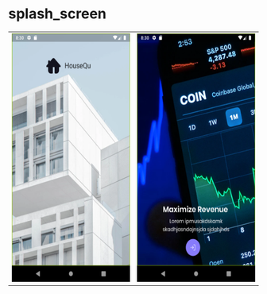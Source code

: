 # splash_screen

<table>
  <tr> 
    <th> <img src="splash.png" height=500/> </th>
    <th>  <img src="started.png" height=500/> </th>
  </tr>
